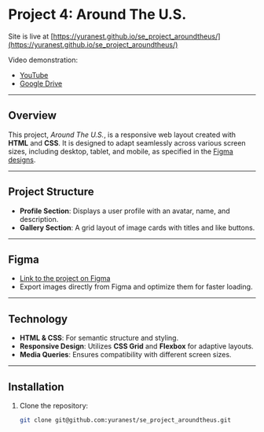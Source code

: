 # Project 4: Around The U.S.

Site is live at [https://yuranest.github.io/se_project_aroundtheus/](https://yuranest.github.io/se_project_aroundtheus/)

Video demonstration:

- [YouTube](https://youtu.be/lti4sc5kPlw)
- [Google Drive](https://drive.google.com/file/d/12kbI4ZF40Yytzjm1f8FTlnHSJYw-VMhu/view?usp=drive_link)

---

## Overview

This project, _Around The U.S._, is a responsive web layout created with **HTML** and **CSS**. It is designed to adapt seamlessly across various screen sizes, including desktop, tablet, and mobile, as specified in the [Figma designs](https://www.figma.com/design/mUgu8OSHWE0M6p6vfwmdu9/Sprint-4%3A-Around-The-U.S.-%2F-desktop-%2B-mobile?node-id=6432-289&node-type=frame&t=B0ucVNldCqwjWnn1-0).

---

## Project Structure

- **Profile Section**: Displays a user profile with an avatar, name, and description.
- **Gallery Section**: A grid layout of image cards with titles and like buttons.

---

## Figma

- [Link to the project on Figma](https://www.figma.com/design/mUgu8OSHWE0M6p6vfwmdu9/Sprint-4%3A-Around-The-U.S.-%2F-desktop-%2B-mobile?node-id=6432-289&node-type=frame&t=B0ucVNldCqwjWnn1-0)
- Export images directly from Figma and optimize them for faster loading.

---

## Technology

- **HTML & CSS**: For semantic structure and styling.
- **Responsive Design**: Utilizes **CSS Grid** and **Flexbox** for adaptive layouts.
- **Media Queries**: Ensures compatibility with different screen sizes.

---

## Installation

1. Clone the repository:
   ```bash
   git clone git@github.com:yuranest/se_project_aroundtheus.git
   ```
